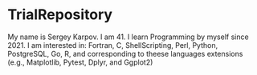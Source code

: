 # TrialRepository
My name is Sergey Karpov. I am 41.
I learn Programming by myself since 2021.
I am interested in: Fortran, C, ShellScripting,
  Perl, Python, PostgreSQL, Go, R, and
  corresponding to theese languages extensions
  (e.g., Matplotlib, Pytest, Dplyr, and Ggplot2)
